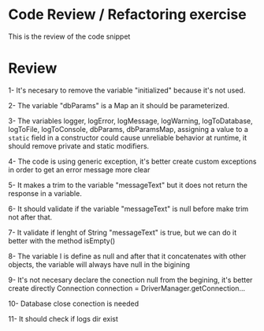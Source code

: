 # Code Review / Refactoring exercise

This is the review of the code snippet

# Review

1- It's necesary to remove the variable "initialized" because it's not used.

2- The variable "dbParams" is a Map an it should be parameterized.

3- The variables logger, logError, logMessage, logWarning, logToDatabase, logToFile, logToConsole, dbParams, dbParamsMap, assigning a value to a `static` field in a constructor could cause unreliable behavior at runtime, it should remove private and static modifiers.

4- The code is using generic exception, it's better create custom exceptions in order to get an error message more clear

5- It makes a trim to the variable "messageText" but it does not return the response in a variable.

6- It should validate if the variable "messageText" is null before make trim not after that.

7- It validate if lenght of String "messageText" is true, but we can do it better with the method isEmpty()

8- The variable l is define as null and after that it concatenates with other objects, the variable will always have null in the bigining

9- It's not necesary declare the conection null from the begining, it's better create directly Connection connection =  DriverManager.getConnection...

10- Database close conection is needed

11- It should check if logs dir exist
